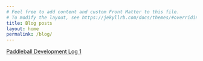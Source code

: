 ```yaml
---
# Feel free to add content and custom Front Matter to this file.
# To modify the layout, see https://jekyllrb.com/docs/themes/#overriding-theme-defaults
title: Blog posts
layout: home
permalink: /blog/
---
```


[Paddleball Development Log 1](../posts/paddleball-dev-log-1)